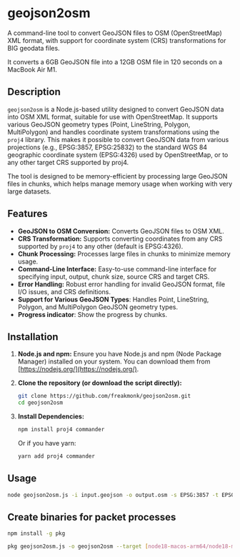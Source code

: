 # geojson2osm

A command-line tool to convert GeoJSON files to OSM (OpenStreetMap) XML format, with support for coordinate system (CRS) transformations for BIG geodata files.

It converts a 6GB GeoJSON file into a 12GB OSM file in 120 seconds on a MacBook Air M1.

## Description

`geojson2osm` is a Node.js-based utility designed to convert GeoJSON data into OSM XML format, suitable for use with OpenStreetMap. It supports various GeoJSON geometry types (Point, LineString, Polygon, MultiPolygon) and handles coordinate system transformations using the `proj4` library. This makes it possible to convert GeoJSON data from various projections (e.g., EPSG:3857, EPSG:25832) to the standard WGS 84 geographic coordinate system (EPSG:4326) used by OpenStreetMap, or to any other target CRS supported by proj4.

The tool is designed to be memory-efficient by processing large GeoJSON files in chunks, which helps manage memory usage when working with very large datasets.

## Features

- **GeoJSON to OSM Conversion:** Converts GeoJSON files to OSM XML.
- **CRS Transformation:** Supports converting coordinates from any CRS supported by `proj4` to any other (default is EPSG:4326).
- **Chunk Processing:** Processes large files in chunks to minimize memory usage.
- **Command-Line Interface:** Easy-to-use command-line interface for specifying input, output, chunk size, source CRS and target CRS.
- **Error Handling:** Robust error handling for invalid GeoJSON format, file I/O issues, and CRS definitions.
- **Support for Various GeoJSON Types**: Handles Point, LineString, Polygon, and MultiPolygon GeoJSON geometry types.
- **Progress indicator**: Show the progress by chunks.

## Installation

1.  **Node.js and npm:** Ensure you have Node.js and npm (Node Package Manager) installed on your system. You can download them from [https://nodejs.org/](https://nodejs.org/).

2.  **Clone the repository (or download the script directly):**

    ```bash
    git clone https://github.com/freakmonk/geojson2osm.git
    cd geojson2osm
    ```

3.  **Install Dependencies:**
    ```bash
    npm install proj4 commander
    ```
    Or if you have yarn:
    ```bash
    yarn add proj4 commander
    ```

## Usage

```bash
node geojson2osm.js -i input.geojson -o output.osm -s EPSG:3857 -t EPSG:4326

```

## Create binaries for packet processes

```bash
npm install -g pkg

pkg geojson2osm.js -o geojson2osm --target [node18-macos-arm64/node18-macos-x64/node18-linux-arm64/node18-linux-x64/node18-windows-x64]

```
